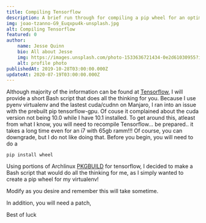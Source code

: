 ```yaml
---
title: Compiling Tensorflow
description: A brief run through for compiling a pip wheel for an optimized gpu Tensorflow
img: joao-tzanno-G9_Euqxpu4k-unsplash.jpg
alt: Compiling Tensorflow
featured: 0
author: 
    name: Jesse Quinn
    bio: All about Jesse
    img: https://images.unsplash.com/photo-1533636721434-0e2d61030955?ixlib=rb-1.2.1&ixid=eyJhcHBfaWQiOjEyMDd9&auto=format&fit=crop&w=2550&q=80
    alt: profile photo
publishedAt: 2019-10-28T03:00:00.000Z
updateAt: 2020-07-19T03:00:00.000Z
---
```


Although majority of the information can be found at [Tensorflow](https://www.tensorflow.org/install/source), I will provide a short Bash script that does all the thinking for you. Because I use pyenv virtualenv and the lastest cuda/cudnn on Manjaro, I ran into an issue with the prebuilt pip tensorflow-gpu. Of couse it complained about the cuda version not being 10.0 while I have 10.1 installed. To get around this, atleast from what I know, you will need to recompile Tensorflow... be prepared.. it takes a long time even for an i7 with 65gb ramm!!! Of course, you can downgrade, but I do not like doing that. Before you begin, you will need to do a 

	pip install wheel 

Using portions of Archlinux [PKGBUILD](https://www.archlinux.org/packages/community/x86_64/python-tensorflow-opt-cuda/) for tensorflow, I decided to make a Bash script that would do all the thinking for me, as I simply wanted to create a pip wheel for my virtualenv!

<script src="https://gist.github.com/jessequinn/724859b576aea1efbfa20bd28d006cb2.js"></script>

Modify as you desire and remember this will take sometime.

In addition, you will need a patch,

<script src="https://gist.github.com/jessequinn/d622364a22805d8f892756d47ff6519d.js"></script>
<script src="https://gist.github.com/jessequinn/34ea874fe8ec4e7bef8de8fa6ba6aba8.js"></script>

Best of luck
